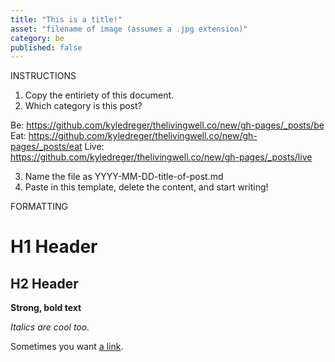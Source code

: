 ```yaml
---
title: "This is a title!"
asset: "filename of image (assumes a .jpg extension)" 
category: be
published: false
---
```


INSTRUCTIONS

1. Copy the entiriety of this document. 
2. Which category is this post? 

Be: https://github.com/kyledreger/thelivingwell.co/new/gh-pages/_posts/be
Eat: https://github.com/kyledreger/thelivingwell.co/new/gh-pages/_posts/eat
Live: https://github.com/kyledreger/thelivingwell.co/new/gh-pages/_posts/live

3. Name the file as YYYY-MM-DD-title-of-post.md
4. Paste in this template, delete the content, and start writing!

FORMATTING

# H1 Header

## H2 Header

**Strong, bold text**

_Italics are cool too._

Sometimes you want [a link](http://google.com).

